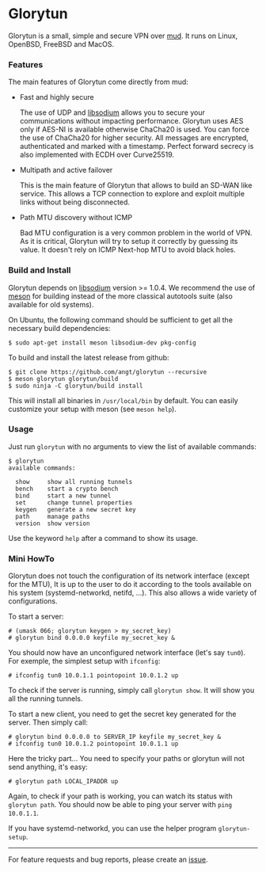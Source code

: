 # Glorytun

Glorytun is a small, simple and secure VPN over [mud](https://github.com/angt/mud).
It runs on Linux, OpenBSD, FreeBSD and MacOS.

### Features

The main features of Glorytun come directly from mud:

 * Fast and highly secure

   The use of UDP and [libsodium](https://github.com/jedisct1/libsodium) allows you to secure
   your communications without impacting performance.
   Glorytun uses AES only if AES-NI is available otherwise ChaCha20 is used.
   You can force the use of ChaCha20 for higher security.
   All messages are encrypted, authenticated and marked with a timestamp.
   Perfect forward secrecy is also implemented with ECDH over Curve25519.

 * Multipath and active failover

   This is the main feature of Glorytun that allows to build an SD-WAN like service.
   This allows a TCP connection to explore and exploit multiple links without being disconnected.

 * Path MTU discovery without ICMP

   Bad MTU configuration is a very common problem in the world of VPN.
   As it is critical, Glorytun will try to setup it correctly by guessing its value.
   It doesn't rely on ICMP Next-hop MTU to avoid black holes.

### Build and Install

Glorytun depends on [libsodium](https://github.com/jedisct1/libsodium) version >= 1.0.4.
We recommend the use of [meson](http://mesonbuild.com) for building instead of
the more classical autotools suite (also available for old systems).

On Ubuntu, the following command should be sufficient to get all the necessary build dependencies:

    $ sudo apt-get install meson libsodium-dev pkg-config

To build and install the latest release from github:

    $ git clone https://github.com/angt/glorytun --recursive
    $ meson glorytun glorytun/build
    $ sudo ninja -C glorytun/build install

This will install all binaries in `/usr/local/bin` by default.
You can easily customize your setup with meson (see `meson help`).

### Usage

Just run `glorytun` with no arguments to view the list of available commands:

```
$ glorytun
available commands:

  show     show all running tunnels
  bench    start a crypto bench
  bind     start a new tunnel
  set      change tunnel properties
  keygen   generate a new secret key
  path     manage paths
  version  show version

```

Use the keyword `help` after a command to show its usage.

### Mini HowTo

Glorytun does not touch the configuration of its network interface (except for the MTU),
It is up to the user to do it according to the tools available
on his system (systemd-networkd, netifd, ...).
This also allows a wide variety of configurations.

To start a server:

    # (umask 066; glorytun keygen > my_secret_key)
    # glorytun bind 0.0.0.0 keyfile my_secret_key &

You should now have an unconfigured network interface (let's say `tun0`).
For exemple, the simplest setup with `ifconfig`:

    # ifconfig tun0 10.0.1.1 pointopoint 10.0.1.2 up

To check if the server is running, simply call `glorytun show`.
It will show you all the running tunnels.

To start a new client, you need to get the secret key generated for the server.
Then simply call:

    # glorytun bind 0.0.0.0 to SERVER_IP keyfile my_secret_key &
    # ifconfig tun0 10.0.1.2 pointopoint 10.0.1.1 up

Here the tricky part... You need to specify your paths or glorytun will not send anything, it's easy:

    # glorytun path LOCAL_IPADDR up

Again, to check if your path is working, you can watch its status with `glorytun path`.
You should now be able to ping your server with `ping 10.0.1.1`.

If you have systemd-networkd, you can use the helper program `glorytun-setup`.

---

For feature requests and bug reports, please create an [issue](https://github.com/angt/glorytun/issues).
